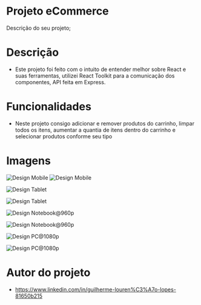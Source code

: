 # Projeto eCommerce

Descrição do seu projeto;
# Descrição 
- Este projeto foi feito  com o intuito de entender melhor sobre React e suas ferramentas, utilizei React Toolkit para a comunicação dos componentes, 
API feita em Express.
# Funcionalidades
- Neste projeto consigo adicionar e remover produtos do carrinho,
limpar todos os itens, aumentar a quantia de itens dentro do carrinho e selecionar produtos conforme seu tipo

# Imagens
![Design Mobile](./src//screenshots/iPhoneX.jpg) ![Design Mobile](./src//screenshots/iPhoneX2.jpg)

![Design Tablet](./src//screenshots/Nexus10.jpg)

![Design Tablet](./src//screenshots/Nexus102.jpg)

![Design Notebook@960p](./src//screenshots/Notebook.jpg)

![Design Notebook@960p](./src//screenshots/Notebook2.jpg)

![Design PC@1080p](./src//screenshots/PC.jpg)

![Design PC@1080p](./src//screenshots/PC2.jpg)


# Autor do projeto

- https://www.linkedin.com/in/guilherme-louren%C3%A7o-lopes-81650b215


